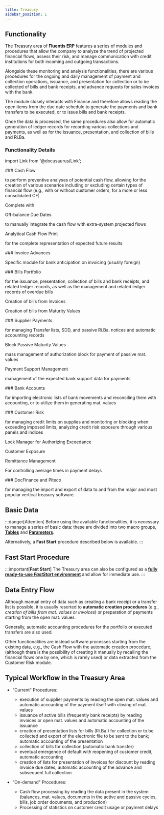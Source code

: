 ```yaml
---
title: Treasury
sidebar_position: 1
---
```


## Functionality 

The Treasury area of **Fluentis ERP** features a series of modules and procedures that allow the company to analyze the trend of projected financial flows, assess their risk, and manage communication with credit institutions for both incoming and outgoing transactions.

Alongside these monitoring and analysis functionalities, there are various procedures for the ongoing and daily management of payment and collection operations, issuance, and presentation for collection or to be collected of bills and bank receipts, and advance requests for sales invoices with the bank.

The module closely interacts with Finance and therefore allows reading the open items from the due date schedule to generate the payments and bank transfers to be executed, or to issue bills and bank receipts.

Once the data is processed, the same procedures also allow for automatic generation of ledger records for recording various collections and payments, as well as for the issuance, presentation, and collection of bills and Ri.Ba.

### Functionality Details 

import Link from '@docusaurus/Link';

<div className="cardContainer">
    <div className="card">
###   <Link to="/docs/treasury/cash-flow/general-overview/">Cash Flow</Link>
        <p>to perform preventive analyses of potential cash flow, allowing for the creation of various scenarios including or excluding certain types of financial flow (e.g., with or without customer orders, for a more or less consolidated CF)</p>
        <p>Complete with</p>
        <p><Link to="/docs/treasury/cash-flow/off-balance-due-dates" className="bold-link">Off-balance Due Dates</Link></p>
        <p>to manually integrate the cash flow with extra-system projected flows</p>
        <p><Link to="/docs/treasury/cash-flow/reports" className="bold-link">Analytical Cash Flow Print</Link></p>
        <p>for the complete representation of expected future results</p>
    </div>
    <div className="card">
###   <Link to="/docs/treasury/advance/advances-collections">Invoice Advances</Link>
        <p>Specific module for bank anticipation on invoicing (usually foreign)</p>
    </div>
</div>

<div className="cardContainer">
    <div className="card">
###   <Link to="/docs/treasury/bills-holding/general-overview">Bills Portfolio</Link>
        <p>for the issuance, presentation, collection of bills and bank receipts, and related ledger records, as well as the management and related ledger records of overdue bills</p>
        <p><Link to="/docs/treasury/bills-holding/procedures/bills-acquisition-from-invoices/" className="bold-link">Creation of bills from Invoices</Link></p>
        <p><Link to="/docs/treasury/bills-holding/procedures/bills-acquisition-from-maturity-values/" className="bold-link">Creation of bills from Maturity Values</Link></p>
    </div>
    <div className="card">
###   <Link to="/docs/treasury/vendors-payments/general-overview">Supplier Payments</Link>
        <p>for managing Transfer lists, SDD, and passive Ri.Ba. notices and automatic accounting records</p>
        <p><Link to="/docs/treasury/vendors-payments/procedures/block-passive-maturity-values" className="bold-link">Block Passive Maturity Values</Link></p>
        <p>mass management of authorization block for payment of passive mat. values</p>
        <p><Link to="/docs/treasury/vendors-payments/procedures/payments-support-management" className="bold-link">Payment Support Management</Link></p>
        <p>management of the expected bank support data for payments</p>
    </div>
</div>
<div className="cardContainer">
    <div className="card">
###   <Link to="/docs/treasury/bank-account/bank-movements">Bank Accounts</Link>
        <p>for importing electronic lists of bank movements and reconciling them with accounting, or to utilize them in generating mat. values</p>
    </div>
    <div className="card">
###   <Link to="/docs/treasury/customer-risk/general-overview">Customer Risk</Link>
        <p>for managing credit limits on supplies and monitoring or blocking when exceeding imposed limits, analyzing credit risk exposure through various panels and indices</p>
        <p><Link to="/docs/treasury/customer-risk/procedures/lock-manager" className="bold-link">Lock Manager for Authorizing Exceedance</Link></p>
        <p><Link to="/docs/treasury/customer-risk/procedures/customer-statement" className="bold-link">Customer Exposure</Link></p>
        <p><Link to="/docs/treasury/customer-risk/procedures/remittances-check" className="bold-link">Remittance Management</Link></p>
        <p>For controlling average times in payment delays</p>
    </div>
</div>
<div className="cardContainer">
    <div className="card">
###   <Link to="/docs/treasury/docfinance/general-overview">DocFinance and Piteco</Link>
        <p>for managing the import and export of data to and from the major and most popular vertical treasury software.</p>
    </div>
</div>

## Basic Data 
:::danger[Attention]
Before using the available functionalities, it is necessary to manage a series of basic data: these are divided into two macro groups, [**Tables**](/docs/configurations/tables/finance/general-overview) and [**Parameters**](/docs/configurations/parameters/finance/general-overview).

Alternatively, a **Fast Start** procedure described below is available.
:::

## Fast Start Procedure 

:::important[**Fast Start**]
The Treasury area can also be configured as a [**fully ready-to-use *FastStart* environment**](/docs/guide/fast-start) and allow for immediate use.
:::

## Data Entry Flow 

Although manual entry of data such as creating a bank receipt or a transfer list is possible, it is usually resorted to **automatic creation procedures** (e.g., *creation of bills from mat. values or invoices*) or preparation of payments starting from the open mat. values.

Generally, automatic accounting procedures for the portfolio or executed transfers are also used.

Other functionalities are instead software processes starting from the existing data, e.g., the Cash Flow with the automatic creation procedure, (although there is the possibility of creating it manually by recalling the financial flows one by one, which is rarely used) or data extracted from the Customer Risk module.

## Typical Workflow in the Treasury Area 

- "Current" Procedures:
    - execution of supplier payments by reading the open mat. values and automatic accounting of the payment itself with closing of mat. values
    - issuance of active bills (frequently bank receipts) by reading invoices or open mat. values and automatic accounting of the issuance
    - creation of presentation lists for bills (Ri.Ba.) for collection or to be collected and export of the electronic file to be sent to the bank; automatic accounting of the presentation
    - collection of bills for collection (automatic bank transfer)
    - eventual emergence of default with reopening of customer credit, automatic accounting
    - creation of lists for presentation of invoices for discount by reading invoice due dates, automatic accounting of the advance and subsequent full collection

- "On-demand" Procedures:
    - Cash flow processing by reading the data present in the system (balances, mat. values, documents in the active and passive cycles, bills, job order documents, and production)
    - Processing of statistics on customer credit usage or payment delays